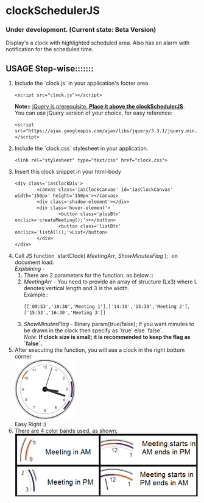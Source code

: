 # clockSchedulerJS
### Under development. (Current state: Beta Version)
Display's a clock with highlighted scheduled area. Also has an alarm with notification for the scheduled time.

## USAGE Step-wise:::::::
<ol><li>Include the `clock.js` in your application's footer area. <br><pre><code>&#x3C;script src=&#x22;clock.js&#x22;&#x3E;&#x3C;/script&#x3E;</code></pre>
 <b>Note::</b> <u>jQuery is prerequisite. <b>Place it above the clockSchedulerJS</b></u>. <br> You can use jQuery version of your choice, for easy reference: <pre><code>&#x3C;script src=&#x22;https://ajax.googleapis.com/ajax/libs/jquery/3.3.1/jquery.min.js&#x22;&#x3E;&#x3C;/script&#x3E;</code></pre></li>
  <li>Include the `clock.css` stylesheet in your application. <br><pre><code>&#x3C;link rel=&#x22;stylesheet&#x22; type=&#x22;text/css&#x22; href=&#x22;clock.css&#x22;&#x3E;</code></pre></li>
 <li>Insert this clock snippet in your html-body<br>
 <pre><code>&#x3C;div class=&#x27;iasClockDiv&#x27;&#x3E;
&#x9;&#x3C;canvas class=&#x27;iasClockCanvas&#x27; id=&#x27;iasClockCanvas&#x27; width=&#x27;150px&#x27; height=&#x27;150px&#x27;&#x3E;&#x3C;/canvas&#x3E;
&#x9;&#x3C;div class=&#x27;shadow-element&#x27;&#x3E;&#x3C;/div&#x3E;
&#x9;&#x3C;div class=&#x27;hover-element&#x27;&#x3E;
&#x9;&#x9;&#x3C;button class=&#x27;plusBtn&#x27; onclick=&#x27;createMeeting();&#x27;&#x3E;+&#x3C;/button&#x3E;
&#x9;&#x9;&#x3C;button class=&#x27;listBtn&#x27; onclick=&#x27;listAll();&#x27;&#x3E;List&#x3C;/button&#x3E;
&#x9;&#x3C;/div&#x3E;
&#x3C;/div&#x3E;</code></pre></li>
  <li>Call JS function `startClock( <i>MeetingArr</i>, <i>ShowMinutesFlag</i> );` on document load.<br>
 <i>Explaining -</i><br>
   <ol><li>There are 2 parameters for the function, as below ::</li>
   <li><i>MeetingArr - </i> You need to provide an array of structure (Lx3) where L denotes vertical length and 3 is the width.<br> Example::<br>
    <pre><code>[[&#x27;09:53&#x27;,&#x27;10:30&#x27;,&#x27;Meeting 1&#x27;],[&#x27;14:30&#x27;,&#x27;15:30&#x27;,&#x27;Meeting 2&#x27;],[&#x27;15:53&#x27;,&#x27;16:30&#x27;,&#x27;Meeting 3&#x27;]]</code></pre>
   </li>
   <li><i>ShowMinutesFlag - </i> Binary param(true/false); if you want minutes to be drawn in the clock then specify as `true` else `false`.<br> <i>Note:</i> <b>If clock size is small; it is recommended to keep the flag as `false`.</b></li>
 </ol>
 </li>
 <li>
  After executing the function, you will see a clock in the right bottom corner. <br>
  <img src="clock.png"/>
  <br>Easy Right :)
 </li>
 <li>There are 4 color bands used, as shown;<br> <img src="meetings.png"></li>
</ol>
